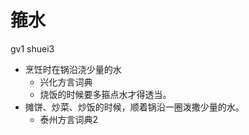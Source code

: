 # 箍水
gv1 shuei3
+ 烹饪时在锅沿浇少量的水
  * 兴化方言词典
  - 烧饭的时候要多箍点水才得透当。
+ 摊饼、炒菜、炒饭的时候，顺着锅沿一圈泼撒少量的水。
  * 泰州方言词典2
